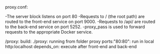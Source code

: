 proxy.conf:

-The server block listens on port 80
-Requests to / (the root path) are routed to the front-end service on port 9000.
-Requests to /api/ are routed to the back-end service on port 5252.
-proxy_pass is used to forward requests to the appropriate Docker service.

/proxy:
build: ./proxy:
                running from folder proxy
ports:"80:80":
                run in local http:localhost
depends_on:
            execute after front-end and back-end
